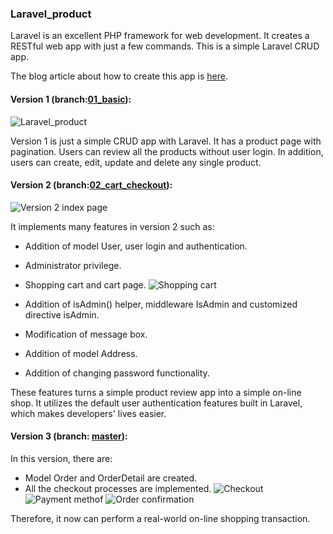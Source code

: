 ### Laravel_product

Laravel is an excellent PHP framework for web development.  It creates a RESTful web app with just a few commands. This is a simple Laravel CRUD app.

The blog article about how to create this app is [here](https://charles4code.blogspot.com/2018/12/a-simple-laravel-crud-app_24.html). 

#### Version 1 (branch:[01_basic](https://github.com/chaoyee/laravel_product/tree/01_basic)): 

![Laravel_product](https://lh3.googleusercontent.com/R6iFW1zs2Pe9BC1jmHpm82uJaNVLJ4J1NbIzhb45-DDEUuBzfzowe1Tl5EMFRFMgQDFvGa1EqHLrKlyy9HJ9VVIlQyex1Ck9Z1CRUSsaV7N_avmOMQpv7IINJHJcCeTDjMtVqDvhsA=w767-h553-no)

Version 1 is just a simple CRUD app with Laravel. It has a product page with pagination. Users can review all the products without user login. In addition, users can create, edit, update and delete any single product.  

#### Version 2 (branch:[02_cart_checkout](https://github.com/chaoyee/laravel_product/tree/02_cart_checkout)):

![Version 2 index page](https://4.bp.blogspot.com/-RwHYr7IpvNU/XIaB_YWuEdI/AAAAAAAAKvI/Rcv_xkrFXQQB1y-HuHLDBoWGvCDj7PxRwCKgBGAs/s1600/version2_index.png)

It implements many features in version 2 such as:

- Addition of model User, user login and authentication.
- Administrator privilege.
- Shopping cart and cart page.
  ![Shopping cart](https://2.bp.blogspot.com/-2yd36MFMOzU/XIaB_eLi-FI/AAAAAAAAKvI/7EWzSOsxTq0nbulKhiPAJzY3I3bvq8VjwCKgBGAs/s1600/shopping_cart.png)

- Addition of isAdmin() helper, middleware IsAdmin and customized directive isAdmin.
- Modification of message box.
- Addition of model Address.
- Addition of changing password functionality. 

These features turns a simple product review app into a simple on-line shop. It utilizes the default user authentication features built in Laravel, which makes developers' lives easier.

#### Version 3 (branch: [master](https://github.com/chaoyee/laravel_product)):

In this version, there are:
- Model Order and OrderDetail are created. 
- All the checkout processes are implemented.
 ![Checkout](https://2.bp.blogspot.com/--byx1Bg7aTA/XIaB_SXhZtI/AAAAAAAAKvI/vY_YknBEkZQYn7UwLTm0TI4dCKTNw_0kwCKgBGAs/s1600/checkout.png)
 ![Payment methof](https://1.bp.blogspot.com/-ougvjbIRLVc/XIaB_fHumaI/AAAAAAAAKvI/k71xXwJPyLsgFvaLFuaArObtlBya1j2vwCKgBGAs/s1600/payment_method.png)
 ![Order confirmation](https://2.bp.blogspot.com/-50dipd7Lw2s/XIaB_f69b0I/AAAAAAAAKvI/q2Fo5mbjQ4Ab6eKfXSB9P-1CSo0EOR5vwCKgBGAs/s1600/order_confirmation.png)

Therefore, it now can perform a real-world on-line shopping transaction.  
